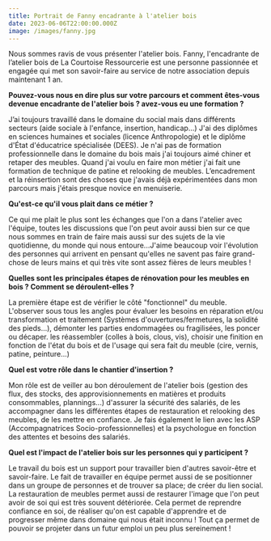```yaml
---
title: Portrait de Fanny encadrante à l'atelier bois
date: 2023-06-06T22:00:00.000Z
image: /images/fanny.jpg
---
```


Nous sommes ravis de vous présenter l'atelier bois. Fanny, l'encadrante de
l’atelier bois de La Courtoise Ressourcerie est une personne passionnée et
engagée qui met son savoir-faire au service de notre association depuis
maintenant 1 an.

**Pouvez-vous nous en dire plus sur votre parcours et comment êtes-vous devenue encadrante de l'atelier bois ?
avez-vous eu une formation ?**

J’ai toujours travaillé dans le domaine du social mais dans différents secteurs (aide sociale à l'enfance, insertion,
handicap...) J'ai des diplômes en sciences humaines et sociales (licence Anthropologie) et le diplôme d'État d'éducatrice spécialisée (DEES). Je n'ai pas de formation professionnelle dans le domaine du bois mais j'ai toujours
aimé chiner et retaper des meubles. Quand j'ai voulu en faire mon métier j'ai fait une formation de technique de patine et relooking de meubles. L’encadrement et la réinsertion sont des choses que j'avais déjà expérimentées
dans mon parcours mais j'étais presque novice en menuiserie.

**Qu'est-ce qu'il vous plait dans ce métier ?**

Ce qui me plait le plus sont les échanges que l'on a dans l'atelier avec l'équipe, toutes les discussions que l'on peut avoir aussi bien sur ce que nous sommes en train de faire mais aussi sur des sujets de la vie quotidienne, du monde qui nous entoure...J'aime beaucoup voir l'évolution des personnes qui arrivent en pensant qu'elles ne savent pas faire grand-chose de leurs mains et qui très vite sont assez fières de leurs meubles !

**Quelles sont les principales étapes de rénovation pour les meubles en bois ? Comment se déroulent-elles ?**

La première étape est de vérifier le côté "fonctionnel" du meuble. L'observer sous tous les angles pour évaluer
les besoins en réparation et/ou transformation et traitement (Systèmes d'ouvertures/fermetures, la solidité des pieds...), démonter les parties endommagées ou fragilisées, les poncer ou décaper. les réassembler (colles à bois, clous, vis), choisir une finition en fonction de l'état du bois et de l'usage qui sera fait du meuble (cire, vernis, patine, peinture...)

**Quel est votre rôle dans le chantier d'insertion ?**

Mon rôle est de veiller au bon déroulement de l'atelier bois (gestion des flux, des stocks, des approvisionnements en matières et produits consommables, plannings...) d'assurer la sécurité des salariés, de les accompagner dans les différentes étapes de restauration et relooking des meubles, de les mettre en confiance. Je fais également le lien avec les ASP (Accompagnatrices Socio-professionnelles) et la psychologue en fonction des attentes et besoins des salariés. 

**Quel est l'impact de l'atelier bois sur les personnes qui y participent ?**

Le travail du bois est un support pour travailler bien d'autres savoir-être et savoir-faire.  Le fait de travailler en équipe permet aussi de se positionner dans un groupe de personnes et de trouver sa place; de créer
du lien social. La restauration de meubles permet aussi de restaurer l'image que l'on peut avoir de soi qui est
très souvent détériorée. Cela permet de reprendre confiance en soi, de réaliser qu'on est capable d'apprendre et de progresser même dans domaine qui nous était inconnu ! Tout ça permet de pouvoir se projeter dans un futur emploi un peu plus sereinement !
